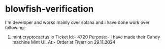 # blowfish-verification

I'm developer and works mainly over solana and i have done work over following:-

1. mint.cryptocactus.io
   Ticket Id:- 4720
   Purpose:- I have made their Candy machine Mint UI.
   At:- Order at Fiverr on 29.11.2024
